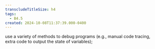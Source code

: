 ```yaml
---
transcludeTitleSize: h4
tags:
  - B4.5
created: 2024-10-08T11:37:39.000-0400
---
```

use a variety of methods to debug programs (e.g., manual code tracing, extra code to output the state of variables);